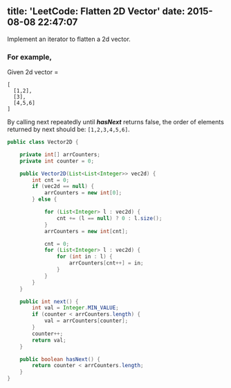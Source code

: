 title: 'LeetCode: Flatten 2D Vector'
date: 2015-08-08 22:47:07
---
Implement an iterator to flatten a 2d vector.

### For example,
Given 2d vector =
```
[
  [1,2],
  [3],
  [4,5,6]
]
```
By calling next repeatedly until ***hasNext*** returns false, the order of elements returned by next should be: `[1,2,3,4,5,6]`.

```java
public class Vector2D {

    private int[] arrCounters;
    private int counter = 0;

    public Vector2D(List<List<Integer>> vec2d) {
        int cnt = 0;
        if (vec2d == null) {
            arrCounters = new int[0];
        } else {

            for (List<Integer> l : vec2d) {
                cnt += (l == null) ? 0 : l.size();
            }
            arrCounters = new int[cnt];

            cnt = 0;
            for (List<Integer> l : vec2d) {
                for (int in : l) {
                    arrCounters[cnt++] = in;
                }
            }
        }
    }

    public int next() {
        int val = Integer.MIN_VALUE;
        if (counter < arrCounters.length) {
            val = arrCounters[counter];
        }
        counter++;
        return val;
    }

    public boolean hasNext() {
        return counter < arrCounters.length;
    }
}
```